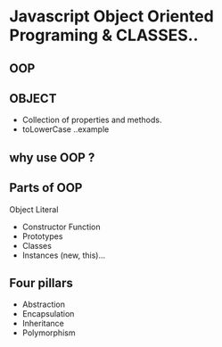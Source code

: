 # Javascript Object Oriented Programing & CLASSES..

## OOP

## OBJECT

- Collection of properties and methods.
- toLowerCase ..example

## why use OOP ?


## Parts of OOP
Object Literal

- Constructor Function
- Prototypes
- Classes
- Instances (new, this)...


## Four pillars

- Abstraction
- Encapsulation
- Inheritance
- Polymorphism

